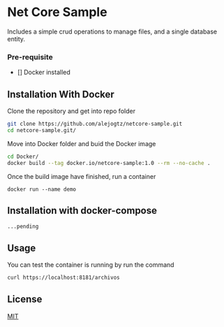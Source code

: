 # Net Core Sample

Includes a simple crud operations to manage files, and a single database entity.

### Pre-requisite

- [] Docker installed

## Installation With Docker

Clone the repository and get into repo folder

```bash
git clone https://github.com/alejogtz/netcore-sample.git
cd netcore-sample.git/
```

Move into Docker folder and buid the Docker image

```bash
cd Docker/
docker build --tag docker.io/netcore-sample:1.0 --rm --no-cache .
```

Once the build image have finished, run a container

```
docker run --name demo
```

## Installation with docker-compose
`...pending`


## Usage

You can test the container is running by run the command
```bash
curl https://localhost:8181/archivos
```

## License
[MIT](https://choosealicense.com/licenses/mit/)